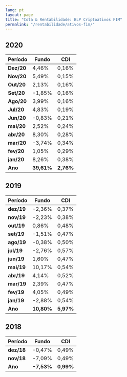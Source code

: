 ```yaml
---
lang: pt
layout: page
title: "Cota & Rentabilidade: BLP Criptoativos FIM"
permalink: "/rentabilidade/ativos-fim/"
---
```

## 2020

Período | Fundo | CDI
---|---|---
**Dez/20** | 4,46% | 0,16%
**Nov/20** | 5,49% | 0,15%
**Out/20** | 2,13% | 0,16%
**Set/20** | -1,85% | 0,16%
**Ago/20** | 3,99% | 0,16%
**Jul/20** | 4,83% | 0,19%
**Jun/20** | -0,83% | 0,21%
**mai/20** | 2,52% | 0,24%
**abr/20** | 8,30% | 0,28%
**mar/20** | -3,74% | 0,34%
**fev/20** | 1,05% | 0,29%
**jan/20** | 8,26% | 0,38%
**Ano**  | **39,61%** | **2,76%**

## 2019

Período | Fundo | CDI
---|---|---
**dez/19** | -2,36% | 0,37%
**nov/19** | -2,23% | 0,38%
**out/19** | 0,86% | 0,48%
**set/19** | -1,51% | 0,47%
**ago/19** | -0,38% | 0,50%
**jul/19** | -2,76% | 0,57%
**jun/19** | 1,60% | 0,47%
**mai/19** | 10,17% | 0,54%
**abr/19** | 4,14% | 0,52%
**mar/19** | 2,39% | 0,47%
**fev/19** | 4,05% | 0,49%
**jan/19** | -2,88% | 0,54%
**Ano**  | **10,80%** | **5,97%**

## 2018

Período | Fundo | CDI
---|---|---
**dez/18** | -0,47% |  0,49%
**nov/18**  | -7,09%  | 0,49%
**Ano**  | **-7,53%** | **0,99%**
